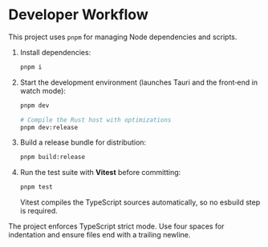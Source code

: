 # Developer Workflow

This project uses `pnpm` for managing Node dependencies and scripts.

1. Install dependencies:

    ```sh
    pnpm i
    ```

2. Start the development environment (launches Tauri and the front‑end in watch mode):

    ```sh
    pnpm dev

    # Compile the Rust host with optimizations
    pnpm dev:release
    ```

3. Build a release bundle for distribution:

    ```sh
    pnpm build:release
    ```

4. Run the test suite with **Vitest** before committing:

    ```sh
    pnpm test
    ```

    Vitest compiles the TypeScript sources automatically, so no esbuild step is
    required.

The project enforces TypeScript strict mode. Use four spaces for indentation and ensure files end with a trailing newline.

